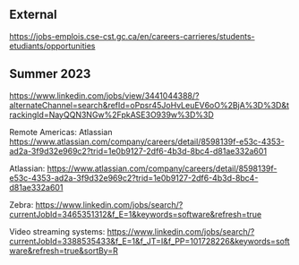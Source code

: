 ## External 
https://jobs-emplois.cse-cst.gc.ca/en/careers-carrieres/students-etudiants/opportunities




## Summer 2023
https://www.linkedin.com/jobs/view/3441044388/?alternateChannel=search&refId=oPpsr45JoHvLeuEV6oO%2BjA%3D%3D&trackingId=NayQQN3NGw%2FpkASE3O939w%3D%3D


Remote Americas: Atlassian 
https://www.atlassian.com/company/careers/detail/8598139f-e53c-4353-ad2a-3f9d32e969c2?trid=1e0b9127-2df6-4b3d-8bc4-d81ae332a601

Atlassian: 
https://www.atlassian.com/company/careers/detail/8598139f-e53c-4353-ad2a-3f9d32e969c2?trid=1e0b9127-2df6-4b3d-8bc4-d81ae332a601

Zebra: 
https://www.linkedin.com/jobs/search/?currentJobId=3465351312&f_E=1&keywords=software&refresh=true

Video streaming systems: 
https://www.linkedin.com/jobs/search/?currentJobId=3388535433&f_E=1&f_JT=I&f_PP=101728226&keywords=software&refresh=true&sortBy=R